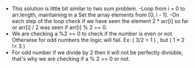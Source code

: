 - This solution is little bit similar to two sum problem.
-Loop from i = 0 to arr.length, maintaining in a Set the array elements from [0, i - 1].
-On each step of the loop check if we have seen the element 2 * arr[i] so far or arr[i] / 2 was seen if arr[i] % 2 == 0.
- We are checking a %2 == 0 to check if the number is even or not. Otherwise for odd numbers the logic will fail.
Ex: ( 3/2 = 1 ) , but ( 1 * 2 != 3 )
- For odd number if we divide by 2 then it will not be perfectly divisible, that's why we are checking if a % 2 == 0 or not.